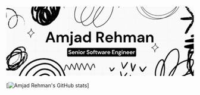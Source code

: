 ![Amjad Rehman A](https://github.com/Amjad-RA/Amjad-RA/blob/main/banner-md.png)

[![Amjad Rehman's GitHub stats](https://github-readme-stats.vercel.app/api?username=Amjad-RA&theme=graywhite&show_icons=true)]
